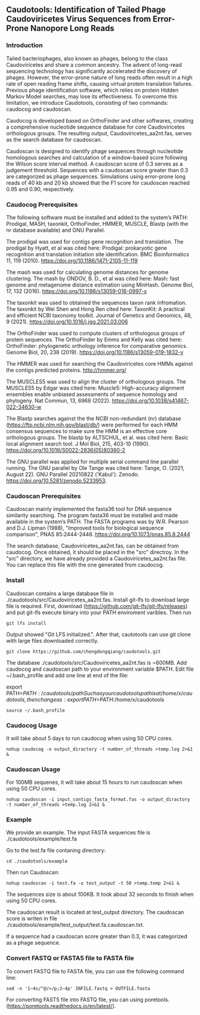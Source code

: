 ## **Caudotools: Identification of Tailed Phage Caudoviricetes Virus Sequences from Error-Prone Nanopore Long Reads**

### **Introduction**
Tailed bacteriophages, also known as phages, belong to the class Caudoviricetes and share a common ancestry. The advent of long-read sequencing technology has significantly accelerated the discovery of phages. However, the error-prone nature of long reads often result in a high rate of open reading frame shifts, causing virtual protein translation failures. Previous phage identification software, which relies on protein Hidden Markov Model searches, may lose its effectiveness. To overcome this limitation, we introduce Caudotools, consisting of two commands: caudocog and caudoscan.

Caudocog is developed based on OrthoFinder and other softwares, creating a comprehensive nucleotide sequence database for core Caudoviricetes orthologous groups. The resulting output, Caudoviricetes_aa2nt.fas, serves as the search database for caudoscan.

Caudoscan is designed to identify phage sequences through nucleotide homologous searches and calculation of a window-based score following the Wilson score interval method. A caudoscan score of 0.3 serves as a judgement threshold. Sequences with a caudoscan score greater than 0.3 are categorized as phage sequences. Simulations using error-prone long reads of 40 kb and 20 kb showed that the F1 score for caudoscan reached 0.95 and 0.90, respectively.

### **Caudocog Prerequisites**
The following software must be installed and added to the system’s PATH: Prodigal, MASH, taxonkit, OrthoFinder, HMMER, MUSCLE, Blastp (with the nr database available) and GNU Parallel. 

The prodigal was used for contigs gene recognition and translation. The prodigal by Hyatt, et al was cited here: Prodigal: prokaryotic gene recognition and translation initiation site identification. BMC Bioinformatics 11, 119 (2010). https://doi.org/10.1186/1471-2105-11-119

The mash was used for calculating genome distances for genome clustering. The mash by ONDOV, B. D., et al was cited here: Mash: fast genome and metagenome distance estimation using MinHash. Genome Biol, 17, 132 (2016). https://doi.org/10.1186/s13059-016-0997-x

The taxonkit was used to obtained the sequences taxon rank infromation. The taxonkit by Wei Shen and Hong Ren cited here: TaxonKit: A practical and efficient NCBI taxonomy toolkit. Journal of Genetics and Genomics, 48, 9 (2021). https://doi.org/10.1016/j.jgg.2021.03.006

The OrthoFinder was used to compute clusters of orthologous groups of protein sequences. The OrthoFinder by Emms and Kelly was cited here: OrthoFinder: phylogenetic orthology inference for comparative genomics. Genome Biol, 20, 238 (2019). https://doi.org/10.1186/s13059-019-1832-y

The HMMER was used for searching the Caudoviricetes core HMMs against the contigs predicted proteins. http://hmmer.org/

The MUSCLES5 was used to align the cluster of orthologous groups. The MUSCLES5 by Edgar was cited here:  Muscle5: High-accuracy alignment ensembles enable unbiased assessments of sequence homology and phylogeny. Nat Commun, 13, 6968 (2022). https://doi.org/10.1038/s41467-022-34630-w

The Blastp searches against the the NCBI non-redundant (nr) database (https://ftp.ncbi.nlm.nih.gov/blast/db/) were performed for each HMM consensus sequences to make sure the HMM is an effective core orthologous groups. The blastp by ALTSCHUL, et al. was cited here: Basic local alignment search tool. J Mol Biol, 215, 403-10 (1990). https://doi.org/10.1016/S0022-2836(05)80360-2

The GNU parallel was applied for multiple serial command line parallel running. The GNU parallel by Ole Tange was cited here: Tange, O. (2021, August 22). GNU Parallel 20210822 ('Kabul'). Zenodo. https://doi.org/10.5281/zenodo.5233953.

### **Caudoscan Prerequisites**
Caudoscan mainly implemented the fasta36 tool for DNA sequence similarity searching. The program fasta36 must be installed and made available in the system’s PATH. The FASTA programs was by W.R. Pearson and D.J. Lipman (1988), "Improved tools for biological sequence comparison", PNAS 85:2444-2448. https://doi.org/10.1073/pnas.85.8.2444

The search database, Caudoviricetes_aa2nt.fas, can be obtained from caudocog. Once obtained, it should be placed in the "src" directroy. In the "src" directory, we have already provided a Caudoviricetes_aa2nt.fas file. You can replace this file with the one generated from caudocog.

### **Install**
Caudoscan contains a large database file in ./caudotools/src/Caudoviricetes_aa2nt.fas. Install git-lfs to download large file is required. First, download (https://github.com/git-lfs/git-lfs/releases) and put git-lfs execute binary into your PATH enviroment varibles. Then run
```
git lfs install
```
Output showed "Git LFS initialized.". After that, cautotools can use git clone with large files downloaded correctly.
```
git clone https://github.com/chengdongqiang/caudotools.git
```
The database ./caudotools/src/Caudoviricetes_aa2nt.fas is ~600MB.
Add caudocog and caudoscan path to your environment variable $PATH. Edit file ~/.bash_profile and add one line at end of the file:

export PATH=$PATH:/caudotools/path
Such as your caudotools path is at /home/x/caudotools, then change as:
export PATH=$PATH:/home/x/caudotools
```
source ~/.bash_profile
```
### **Caudocog Usage**
It will take about 5 days to run caudocog when using 50 CPU cores.
```
nohup caudocog -o output_diractory -t number_of_threads >temp.log 2>&1 &
```


### **Caudoscan Usage**
For 100MB sequenes, it will take about 15 hours to run caudoscan when using 50 CPU cores.
```
nohup caudoscan -i input_contigs_fasta_format.fas -o output_diractory -t number_of_threads >temp.log 2>&1 &
```

### **Example**
We provide an example. The input FASTA sequences file is ./caudotools/example/test.fa

Go to the test.fa file contaning directory:
```
cd ./caudotools/example
```
Then run Caudoscan:
```
nohup caudoscan -i test.fa -o test_output -t 50 >temp.temp 2>&1 &
```
The sequences size is about 100KB. It took about 32 seconds to finish when using 50 CPU cores.

The caudoscan result is located at test_output directory. The caudoscan score is writen in file ./caudotools/example/test_output/test.fa.caudoscan.txt.

If a sequence had a caudoscan score greater than 0.3, it was categorized as a phage sequence.

### **Convert FASTQ or FASTA5 file to FASTA file**
To convert FASTQ file to FASTA file, you can use the following command line:
```
sed -n '1~4s/^@/>/p;2~4p' INFILE.fastq > OUTFILE.fasta
```
For converting FAST5 file into FASTQ file, you can using poretools.(https://poretools.readthedocs.io/en/latest/).


